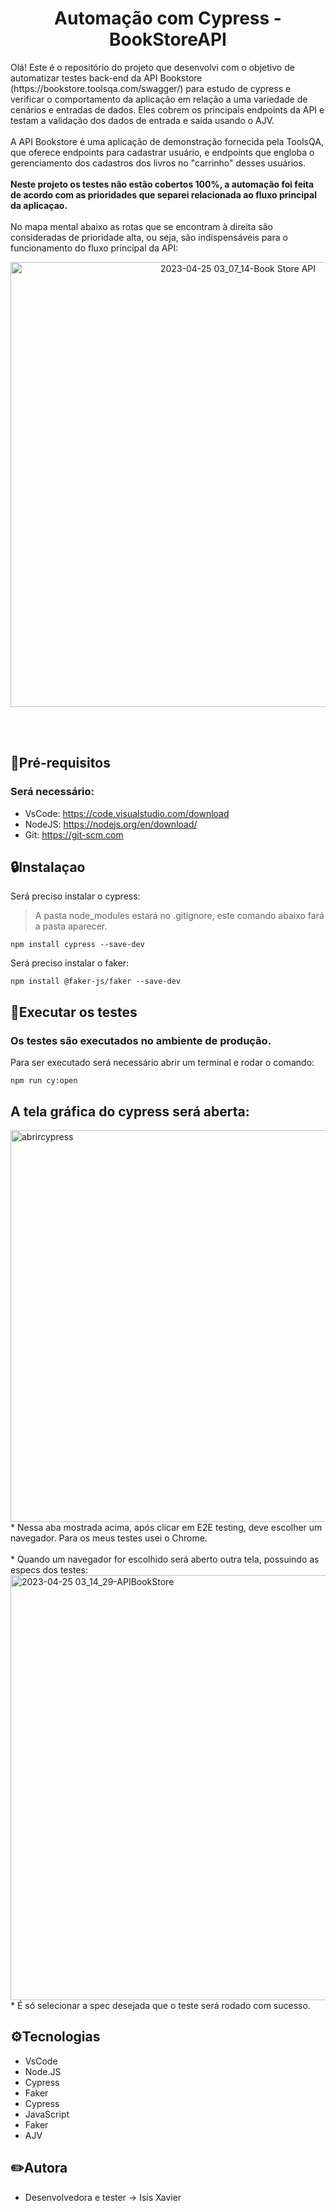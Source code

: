 <h1 align="center">Automação com Cypress - BookStoreAPI</h1>
Olá! Este é o repositório do projeto que desenvolvi com o objetivo de automatizar testes back-end da API Bookstore (https://bookstore.toolsqa.com/swagger/) para estudo de cypress e verificar o comportamento da aplicação em relação a uma variedade de cenários e entradas de dados. Eles cobrem os principais endpoints da API e testam a validação dos dados de entrada e saída usando o AJV. 
<br>
<br>
A API Bookstore é uma aplicação de demonstração fornecida pela ToolsQA, que oferece endpoints para cadastrar usuário, e endpoints que engloba o gerenciamento dos cadastros dos livros no "carrinho" desses usuários.
<br>
<br>
<strong>Neste projeto os testes não estão cobertos 100%, a automação foi feita de acordo com as prioridades que separei relacionada ao fluxo principal da aplicaçao.</strong>
<br>
<br>
No mapa mental abaixo as rotas que se encontram à direita são consideradas de prioridade alta, ou seja, são indispensáveis para o funcionamento do fluxo principal da API:
<br>
<p align="center">
<img width="712" alt="2023-04-25 03_07_14-Book Store API" src="https://user-images.githubusercontent.com/71040642/234188661-9b174170-986d-44db-b950-902ce2128f25.png">
</p>
<br>
<br>

## 📝Pré-requisitos
### Será necessário:

* VsCode: https://code.visualstudio.com/download <br>
* NodeJS: https://nodejs.org/en/download/ <br>
* Git: https://git-scm.com

## 🔒Instalaçao
Será preciso instalar o cypress:
> A pasta node_modules estará no .gitignore, este comando abaixo fará a pasta aparecer.
```
npm install cypress --save-dev
```

Será preciso instalar o faker:
```
npm install @faker-js/faker --save-dev
```

## 🎲Executar os testes
### Os testes são executados no ambiente de produção. 
Para ser executado será necessário abrir um terminal e rodar o comando:
```
npm run cy:open
```

## A tela gráfica do cypress será aberta:
<img width="627" alt="abrircypress" src="https://user-images.githubusercontent.com/71040642/232140210-a9ed78c2-e96d-42ee-a083-9a335df9b8f6.png">
<br>
* Nessa aba mostrada acima, após clicar em E2E testing, deve escolher um navegador. Para os meus testes usei o Chrome.
<br>
<br>
* Quando um navegador for escolhido será aberto outra tela, possuindo as especs dos testes:
<br>
<img width="680" alt="2023-04-25 03_14_29-APIBookStore" src="https://user-images.githubusercontent.com/71040642/234190042-5c85b0be-7e2b-462f-82c1-da0f36459c1b.png">
<br>
* É só selecionar a spec desejada que o teste será rodado com sucesso.

## ⚙️Tecnologias

* VsCode
* Node.JS
* Cypress
* Faker
* Cypress
* JavaScript
* Faker
* AJV

## ✏️Autora

* Desenvolvedora e tester -> Isis Xavier
